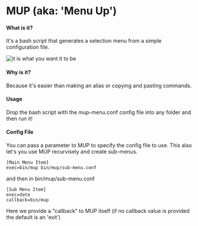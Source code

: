 # **MUP (aka: 'Menu Up')**

#### **What is it?**
It's a bash script that generates a selection menu from a simple configuration file.

![it is what you want it to be](https://i.imgur.com/fFQs00f.png)

#### **Why is it?**

Because it's easier than making an alias or copying and pasting commands.

#### **Usage**

Drop the bash script with the mup-menu.conf config file into any folder and then run it! 

#### **Config File**

You can pass a parameter to MUP to specify the config file to use.  This also let's you use MUP recurvisely and create sub-menus.

```
[Main Menu Item]
exec=bin/mup bin/mup/sub-menu.conf
```

and then in bin/mup/sub-menu.conf

```
[Sub Menu Item]
exec=date
callback=bin/mup
```

Here we provide a "callback" to MUP itself (if no callback value is provided the default is an 'exit')

